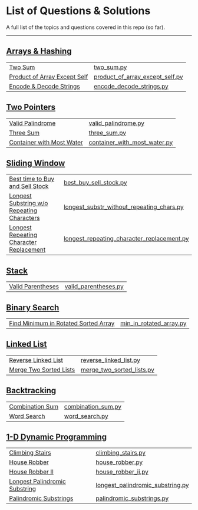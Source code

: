 # List of Questions & Solutions

A full list of the topics and questions covered in this repo (so far).

---

## [Arrays & Hashing](Arrays%20&%20Hashing)
| | |
| --- | ----------- |
| [Two Sum](https://leetcode.com/problems/two-sum/) | [two_sum.py](Arrays%20&%20Hashing/two_sum.py) |
| [Product of Array Except Self](https://leetcode.com/problems/product-of-array-except-self/) | [product_of_array_except_self.py](Arrays%20&%20Hashing/product_of_array_except_self.py) |
| [Encode & Decode Strings](https://www.lintcode.com/problem/659/) | [encode_decode_strings.py](Arrays%20&%20Hashing/encode_decode_strings.py) |

## [Two Pointers](Two%20Pointers)
| | |
| --- | ----------- |
| [Valid Palindrome](https://leetcode.com/problems/valid-palindrome/) | [valid_palindrome.py](Two%20Pointers/valid_palindrome.py) |
| [Three Sum](https://leetcode.com/problems/3sum/) | [three_sum.py](Two%20Pointers/three_sum.py) |
| [Container with Most Water](https://leetcode.com/problems/container-with-most-water/) | [container_with_most_water.py](Two%20Pointers/container_with_most_water.py) |

## [Sliding Window](Sliding%20Window)
| | |
| --- | ----------- |
| [Best time to Buy and Sell Stock](https://leetcode.com/problems/best-time-to-buy-and-sell-stock/) | [best_buy_sell_stock.py](Sliding%20Window/best_buy_sell_stock.py) |
| [Longest Substring w/o Repeating Characters](https://leetcode.com/problems/longest-substring-without-repeating-characters/) | [longest_substr_without_repeating_chars.py](Sliding%20Window/longest_substr_without_repeating_chars.py) |
| [Longest Repeating Character Replacement](https://leetcode.com/problems/longest-repeating-character-replacement/) | [longest_repeating_character_replacement.py](Sliding%20Window/longest_repeating_character_replacement.py) |

## [Stack](Stack)

| | |
| --- | ----------- |
| [Valid Parentheses](https://leetcode.com/problems/valid-parentheses/) | [valid_parentheses.py](Stack/valid_parentheses.py) |

## [Binary Search](Binary%20Search)

| | |
| --- | ----------- |
| [Find Minimum in Rotated Sorted Array](https://leetcode.com/problems/find-minimum-in-rotated-sorted-array/) | [min_in_rotated_array.py](Binary%20Search/min_in_rotated_array.py) |

## [Linked List](Linked%20List)

| | |
| --- | ----------- |
| [Reverse Linked List](https://leetcode.com/problems/reverse-linked-list/) | [reverse_linked_list.py](Linked%20List/reverse_linked_list.py) |
| [Merge Two Sorted Lists](https://leetcode.com/problems/merge-two-sorted-lists/) | [merge_two_sorted_lists.py](Linked%20List/merge_two_sorted_lists.py) |


## [Backtracking](Backtracking)

| | |
| --- | ----------- |
| [Combination Sum](https://leetcode.com/problems/combination-sum/) | [combination_sum.py](Backtracking/combination_sum.py) |
| [Word Search](https://leetcode.com/problems/word-search/) | [word_search.py](Backtracking/word_search.py) |

## [1-D Dynamic Programming](1-D%20Dynamic%20Programming)

| | |
| --- | ----------- |
| [Climbing Stairs](https://leetcode.com/problems/climbing-stairs/) | [climbing_stairs.py](1-D%20Dynamic%20Programming/climbing_stairs.py) |
| [House Robber](https://leetcode.com/problems/house-robber/) | [house_robber.py](1-D%20Dynamic%20Programming/house_robber.py) |
| [House Robber II](https://leetcode.com/problems/house-robber-ii/) | [house_robber_ii.py](1-D%20Dynamic%20Programming/house_robber_ii.py) |
| [Longest Palindromic Substring](https://leetcode.com/problems/longest-palindromic-substring/) | [longest_palindromic_substring.py](1-D%20Dynamic%20Programming/longest_palindromic_substring.py) |
 |[Palindromic Substrings](https://leetcode.com/problems/palindromic-substrings/) | [palindromic_substrings.py](1-D%20Dynamic%20Programming/palindromic_substrings.py) |
